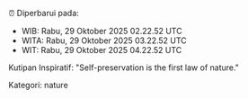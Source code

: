 ⏰ Diperbarui pada:
- WIB: Rabu, 29 Oktober 2025 02.22.52 UTC
- WITA: Rabu, 29 Oktober 2025 03.22.52 UTC
- WIT: Rabu, 29 Oktober 2025 04.22.52 UTC

Kutipan Inspiratif:
"Self-preservation is the first law of nature."


Kategori: nature

